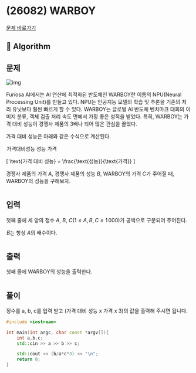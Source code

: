 # (26082) WARBOY
[문제 바로가기](https://www.acmicpc.net/problem/26082)
## :100: Algorithm
## 문제
![img](https://upload.acmicpc.net/6a1d64e7-3819-40b4-8ae3-f26f04a02e7b/-/preview/)

Furiosa AI에서는 AI 연산에 최적화된 반도체인 WARBOY란 이름의 NPU(Neural Processing Unit)를 만들고 있다. NPU는 인공지능 모델의 학습 및 추론을 기존의 처리 유닛보다 훨씬 빠르게 할 수 있다.
WARBOY는 글로벌 AI 반도체 벤치마크 대회의 이미지 분류, 객체 검출 처리 속도 면에서 가장 좋은 성적을 받았다. 특히, WARBOY는 가격 대비 성능이 경쟁사 제품의 3배나 되어 많은 관심을 끌었다.

가격 대비 성능은 아래와 같은 수식으로 계산된다.

 가격대비성능
성능
가격
 
\[ \text{가격 대비 성능} = \frac{\text{성능}}{\text{가격}} \] 

경쟁사 제품의 가격 $A$, 경쟁사 제품의 성능 $B$, WARBOY의 가격 $C$가 주어질 때, WARBOY의 성능을 구해보자.
#
## 입력
첫째 줄에 세 양의 정수 $A$, $B$, $C$($1 \le A, B, C \le 1\,000$)가 공백으로 구분되어 주어진다.

 $\mathbf{\mathit{B}}$는 항상 $\mathbf{\mathit{A}}$의 배수이다.
#
## 출력
첫째 줄에 WARBOY의 성능을 출력한다.
#
## 풀이
정수를 a, b, c를 입력 받고 (가격 대비 성능 x 가격 x 3)의 값을 출력해 주시면 됩니다.  

```cpp
#include <iostream>

int main(int argc, char const *argv[]){
    int a,b,c;
    std::cin >> a >> b >> c;

    std::cout << (b/a*c*3) << "\n";
    return 0;
}
```